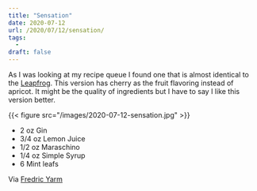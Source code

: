 ```yaml
---
title: "Sensation"
date: 2020-07-12
url: /2020/07/12/sensation/
tags:
  - 
draft: false
---
```


As I was looking at my recipe queue I found one that is almost identical to the [Leapfrog](https://www.mendydrinks.com/2020/07/08/leapfrog/). This version has cherry as the fruit flavoring instead of apricot. It might be the quality of ingredients but I have to say I like this version better.

{{< figure src="/images/2020-07-12-sensation.jpg" >}}

* 2 oz Gin
* 3/4 oz Lemon Juice
* 1/2 oz Maraschino
* 1/4 oz Simple Syrup
* 6 Mint leafs

Via [Fredric Yarm](http://cocktailvirgin.blogspot.com/2019/06/sensation.html)
